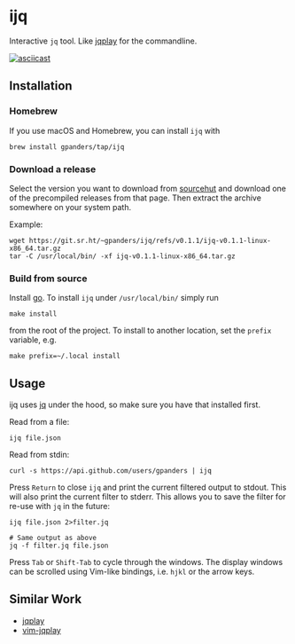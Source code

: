 ijq
===

Interactive `jq` tool. Like [jqplay][] for the commandline.

[![asciicast](https://asciinema.org/a/333292.svg)](https://asciinema.org/a/333292)

[jqplay]: https://jqplay.org

Installation
------------

### Homebrew

If you use macOS and Homebrew, you can install `ijq` with

    brew install gpanders/tap/ijq

### Download a release

Select the version you want to download from [sourcehut][] and download one of
the precompiled releases from that page. Then extract the archive somewhere on
your system path.

Example:

    wget https://git.sr.ht/~gpanders/ijq/refs/v0.1.1/ijq-v0.1.1-linux-x86_64.tar.gz
    tar -C /usr/local/bin/ -xf ijq-v0.1.1-linux-x86_64.tar.gz

[sourcehut]: https://git.sr.ht/~gpanders/ijq/refs

### Build from source

Install [go][]. To install `ijq` under `/usr/local/bin/` simply run

    make install

from the root of the project. To install to another location, set the `prefix`
variable, e.g.

    make prefix=~/.local install

[go]: https://golang.org/dl/

Usage
-----

ijq uses [jq][] under the hood, so make sure you have that installed first.

Read from a file:

    ijq file.json

Read from stdin:

    curl -s https://api.github.com/users/gpanders | ijq

Press `Return` to close `ijq` and print the current filtered output to stdout.
This will also print the current filter to stderr. This allows you to save the
filter for re-use with `jq` in the future:

    ijq file.json 2>filter.jq

    # Same output as above
    jq -f filter.jq file.json

Press `Tab` or `Shift-Tab` to cycle through the windows. The display windows
can be scrolled using Vim-like bindings, i.e. `hjkl` or the arrow keys.

[jq]: https://stedolan.github.io/jq/

Similar Work
------------

- [jqplay][]
- [vim-jqplay][]

[vim-jqplay]: https://github.com/bfrg/vim-jqplay
